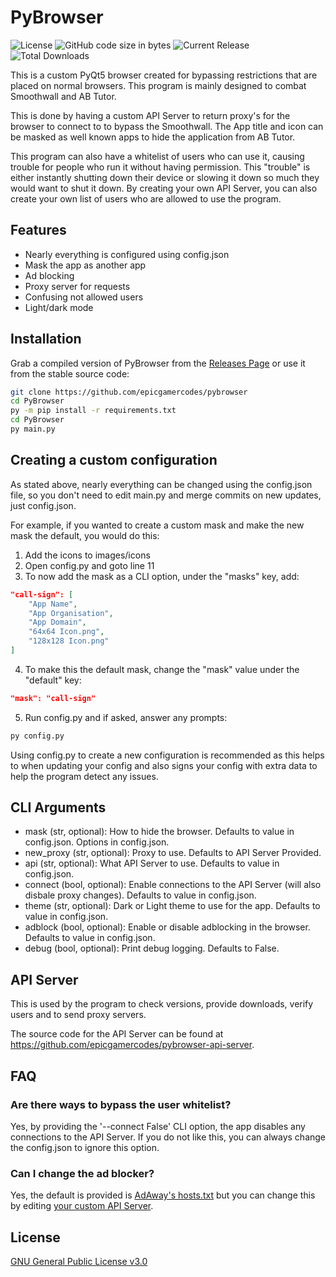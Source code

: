 # PyBrowser

![License](https://img.shields.io/github/license/EpicGamerCodes/PyBrowser) ![GitHub code size in bytes](https://img.shields.io/github/languages/code-size/EpicGamerCodes/PyBrowser) ![Current Release](https://img.shields.io/github/v/release/EpicGamerCodes/PyBrowser) ![Total Downloads](https://img.shields.io/github/downloads/EpicGamerCodes/PyBrowser/total)

This is a custom PyQt5 browser created for bypassing restrictions that are placed on normal browsers.
This program is mainly designed to combat Smoothwall and AB Tutor.

This is done by having a custom API Server to return proxy's for the browser to connect to to bypass the Smoothwall. The App title and icon can be masked as well known apps to hide the application from AB Tutor.

This program can also have a whitelist of users who can use it, causing trouble for people who run it without having permission. This "trouble" is either instantly shutting down their device or slowing it down so much they would want to shut it down.
By creating your own API Server, you can also create your own list of users who are allowed to use the program.

## Features

- Nearly everything is configured using config.json
- Mask the app as another app
- Ad blocking
- Proxy server for requests
- Confusing not allowed users
- Light/dark mode

## Installation

Grab a compiled version of PyBrowser from the [Releases Page](https://github.com/epicgamercodes/pybrowser/releases) or use it from the stable source code:

```bash
git clone https://github.com/epicgamercodes/pybrowser
cd PyBrowser
py -m pip install -r requirements.txt
cd PyBrowser
py main.py
```

## Creating a custom configuration

As stated above, nearly everything can be changed using the config.json file, so you don't need to edit main.py and merge commits on new updates, just config.json.

For example, if you wanted to create a custom mask and make the new mask the default, you would do this:

1) Add the icons to images/icons
2) Open config.py and goto line 11
3) To now add the mask as a CLI option, under the "masks" key, add:

```json
"call-sign": [
    "App Name",
    "App Organisation",
    "App Domain",
    "64x64 Icon.png",
    "128x128 Icon.png"
]
```

4) To make this the default mask, change the "mask" value under the "default" key:

```json
"mask": "call-sign"
````

5) Run config.py and if asked, answer any prompts:

```bash
py config.py
```

Using config.py to create a new configuration is recommended as this helps to when updating your config and also signs your config with extra data to help the program detect any issues.

## CLI Arguments

- mask (str, optional): How to hide the browser. Defaults to value in config.json. Options in config.json.
- new_proxy (str, optional): Proxy to use. Defaults to API Server Provided.
- api (str, optional): What API Server to use. Defaults to value in config.json.
- connect (bool, optional): Enable connections to the API Server (will also disbale proxy changes). Defaults to value in config.json.
- theme (str, optional): Dark or Light theme to use for the app. Defaults to value in config.json.
- adblock (bool, optional): Enable or disable adblocking in the browser. Defaults to value in config.json.
- debug (bool, optional): Print debug logging. Defaults to False.

## API Server

This is used by the program to check versions, provide downloads, verify users and to send proxy servers.

The source code for the API Server can be found at <https://github.com/epicgamercodes/pybrowser-api-server>.

## FAQ

### Are there ways to bypass the user whitelist?

Yes, by providing the '--connect False' CLI option, the app disables any connections to the API Server. If you do not like this, you can always change the config.json to ignore this option.

### Can I change the ad blocker?

Yes, the default is provided is [AdAway's hosts.txt](https://adaway.org/hosts.txt) but you can change this by editing [your custom API Server](https://github.com/epicgamercodes/pybrowser-api-server).

## License

[GNU General Public License v3.0](https://choosealicense.com/licenses/gpl-3.0/)
